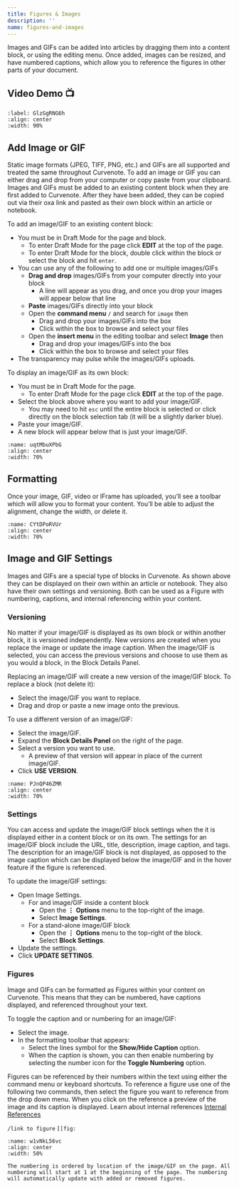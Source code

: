 ```yaml
---
title: Figures & Images
description: ''
name: figures-and-images
---
```


Images and GIFs can be added into articles by dragging them into a content block, or using the editing menu. Once added, images can be resized, and have numbered captions, which allow you to reference the figures in other parts of your document.

## Video Demo 📺

```{iframe} https://www.loom.com/embed/6aa98f41d6f540cea5b759a1b9b0690f
:label: GlzGgRNG6h
:align: center
:width: 90%
```

## Add Image or GIF

Static image formats (JPEG, TIFF, PNG, etc.) and GIFs are all supported and treated the same throughout Curvenote. To add an image or GIF you can either drag and drop from your computer or copy paste from your clipboard. Images and GIFs must be added to an existing content block when they are first added to Curvenote. After they have been added, they can be copied out via their oxa link and pasted as their own block within an article or notebook.

To add an image/GIF to an existing content block:

- You must be in Draft Mode for the page and block.
  - To enter Draft Mode for the page click **EDIT** at the top of the page.
  - To enter Draft Mode for the block, double click within the block or select the block and hit `enter`.
- You can use any of the following to add one or multiple images/GIFs
  - **Drag and drop** images/GIFs from your computer directly into your block
    - A line will appear as you drag, and once you drop your images will appear below that line
  - **Paste** images/GIFs directly into your block
  - Open the **command menu** `/` and search for `image` then
    - Drag and drop your images/GIFs into the box
    - Click within the box to browse and select your files
  - Open the **insert menu** in the editing toolbar and select **Image** then
    - Drag and drop your images/GIFs into the box
    - Click within the box to browse and select your files
- The transparency may pulse while the images/GIFs uploads.

To display an image/GIF as its own block:

- You must be in Draft Mode for the page.
  - To enter Draft Mode for the page click **EDIT** at the top of the page.
- Select the block above where you want to add your image/GIF.
  - You may need to hit `esc` until the entire block is selected or click directly on the block selection tab (it will be a slightly darker blue).
- Paste your image/GIF.
- A new block will appear below that is just your image/GIF.

```{figure} images/Z1isOjJQGvM22q5fhunb-N5l1Q6oYXvf6h3LU4dRz-v1.png
:name: uqtMbuXPbG
:align: center
:width: 70%
```

## Formatting

Once your image, GIF, video or IFrame has uploaded, you’ll see a toolbar which will allow you to format your content. You’ll be able to adjust the alignment, change the width, or delete it.

```{figure} images/Z1isOjJQGvM22q5fhunb-Dp770ojYtbrTmXDe2Gy0-v1.png
:name: CYtDPoRVUr
:align: center
:width: 70%
```

## Image and GIF Settings

Images and GIFs are a special type of blocks in Curvenote. As shown above they can be displayed on their own within an article or notebook. They also have their own settings and versioning. Both can be used as a Figure with numbering, captions, and internal referencing within your content.

### Versioning

No matter if your image/GIF is displayed as its own block or within another block, it is versioned independently. New versions are created when you replace the image or update the image caption. When the image/GIF is selected, you can access the previous versions and choose to use them as you would a block, in the Block Details Panel.

Replacing an image/GIF will create a new version of the image/GIF block. To replace a block (not delete it):

- Select the image/GIF you want to replace.
- Drag and drop or paste a new image onto the previous.

To use a different version of an image/GIF:

- Select the image/GIF.
- Expand the **Block Details Panel** on the right of the page.
- Select a version you want to use.
  - A preview of that version will appear in place of the current image/GIF.
- Click **USE VERSION**.

```{figure} images/Z1isOjJQGvM22q5fhunb-XSFXHCb26Y6uqqkIhsXz-v1.png
:name: PJnQP46ZMR
:align: center
:width: 70%
```

### Settings

You can access and update the image/GIF block settings when the it is displayed either in a content block or on its own. The settings for an image/GIF block include the URL, title, description, image caption, and tags. The description for an image/GIF block is not displayed, as opposed to the image caption which can be displayed below the image/GIF and in the hover feature if the figure is referenced.

To update the image/GIF settings:

- Open Image Settings.
  - For and image/GIF inside a content block
    - Open the $\mathbf{\vdots}$ **Options** menu to the top-right of the image.
    - Select **Image Settings**.
  - For a stand-alone image/GIF block
    - Open the $\mathbf{\vdots}$ **Options** menu to the top-right of the block.
    - Select **Block Settings**.
- Update the settings.
- Click **UPDATE SETTINGS**.

### Figures

Image and GIFs can be formatted as Figures within your content on Curvenote. This means that they can be numbered, have captions displayed, and referenced throughout your text.

To toggle the caption and or numbering for an image/GIF:

- Select the image.
- In the formatting toolbar that appears:
  - Select the lines symbol for the **Show/Hide Caption** option.
  - When the caption is shown, you can then enable numbering by selecting the number icon for the **Toggle Numbering** option.

Figures can be referenced by their numbers within the text using either the command menu or keyboard shortcuts. To reference a figure use one of the following two commands, then select the figure you want to reference from the drop down menu. When you click on the reference a preview of the image and its caption is displayed. Learn about internal references [Internal References](oxa:Z1isOjJQGvM22q5fhunb/kM7RCPH0vEYtXYMgTN6G 'Internal References')

`/link to figure` `[[fig:`

```{figure} images/Z1isOjJQGvM22q5fhunb-sIdK5tPBxpH5QPoljim3-v1.png
:name: w1vNkL56vc
:align: center
:width: 50%
```

```{note}
The numbering is ordered by location of the image/GIF on the page. All numbering will start at 1 at the beginning of the page. The numbering will automatically update with added or removed figures.

```
